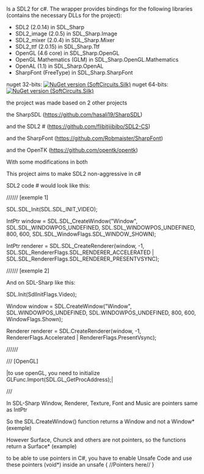 Is a SDL2 for c#. The wrapper provides bindings for the following libraries (contains the necessary DLLs for the project):
- SDL2 (2.0.14) in SDL_Sharp
- SDL2_image (2.0.5) in SDL_Sharp.Image
- SDL2_mixer (2.0.4) in SDL_Sharp.Mixer
- SDL2_ttf (2.0.15) in SDL_Sharp.Ttf
- OpenGL (4.6 core) in SDL_Sharp.OpenGL
- OpenGL Mathematics (GLM) in SDL_Sharp.OpenGL.Mathematics
- OpenAL (1.1) in SDL_Sharp.OpenAL
- SharpFont (FreeType) in SDL_Sharp.SharpFont

nuget 32-bits: [![NuGet version (SoftCircuits.Silk)](https://img.shields.io/nuget/v/SDL-Sharp_32-bits.svg?style=flat-square)](https://www.nuget.org/packages/SDL-Sharp_32-bits/)
nuget 64-bits: [![NuGet version (SoftCircuits.Silk)](https://img.shields.io/nuget/v/SDL-Sharp_64-bits.svg?style=flat-square)](https://www.nuget.org/packages/SDL-Sharp_64-bits/)

the project was made based on 2 other projects

the SharpSDL (https://github.com/hasali19/SharpSDL)

and the SDL2 # (https://github.com/flibitijibibo/SDL2-CS)

and the SharpFont (https://github.com/Robmaister/SharpFont)

and the OpenTK (https://github.com/opentk/opentk)

With some modifications in both

This project aims to make SDL2 non-aggressive in c#


SDL2 code # would look like this:

////// [exemple 1]

SDL.SDL_Init(SDL.SDL_INIT_VIDEO);

IntPtr window = SDL.SDL_CreateWindow("Window", SDL.SDL_WINDOWPOS_UNDEFINED, SDL.SDL_WINDOWPOS_UNDEFINED, 800, 600, SDL.SDL_WindowFlags.SDL_WINDOW_SHOWN);

IntPtr renderer = SDL.SDL_CreateRenderer(window,
                                      -1,
                                      SDL.SDL_RendererFlags.SDL_RENDERER_ACCELERATED |
                                      SDL.SDL_RendererFlags.SDL_RENDERER_PRESENTVSYNC);
                                      
////// [exemple 2]

And on SDL-Sharp like this:

SDL.Init(SdlInitFlags.Video);

Window window = SDL.CreateWindow("Window", SDL.WINDOWPOS_UNDEFINED, SDL.WINDOWPOS_UNDEFINED, 800, 600, WindowFlags.Shown);

Renderer renderer = SDL.CreateRenderer(window, -1, RendererFlags.Accelerated | RendererFlags.PresentVsync);

//////

/// [OpenGL]

|to use openGL, you need to initialize GLFunc.Import(SDL.GL_GetProcAddress);|

///

In SDL-Sharp Window, Renderer, Texture, Font and Music are pointers same as IntPtr

So the SDL.CreateWindow() function returns a Window and not a Window* (exemple)

However Surface, Chunck and others are not pointers, so the functions return a Surface* (example)

to be able to use pointers in C#, you have to enable Unsafe Code and use these pointers (void*) inside an unsafe { //Pointers here// }
